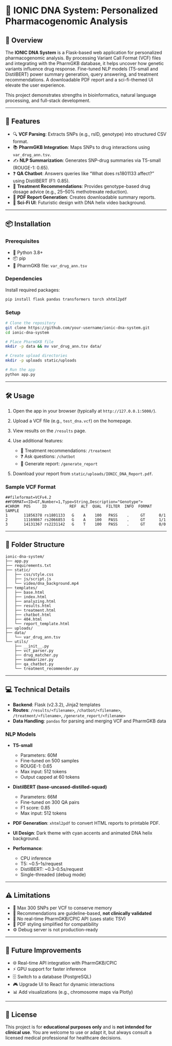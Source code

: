 # 🚀 IONIC DNA System: Personalized Pharmacogenomic Analysis

## 🌟 Overview

The **IONIC DNA System** is a Flask-based web application for personalized pharmacogenomic analysis. By processing Variant Call Format (VCF) files and integrating with the PharmGKB database, it helps uncover how genetic variants influence drug response. Fine-tuned NLP models (T5-small and DistilBERT) power summary generation, query answering, and treatment recommendations. A downloadable PDF report and a sci-fi-themed UI elevate the user experience.

This project demonstrates strengths in bioinformatics, natural language processing, and full-stack development.

---

## 🎯 Features

- 🔍 **VCF Parsing**: Extracts SNPs (e.g., rsID, genotype) into structured CSV format.
- 📚 **PharmGKB Integration**: Maps SNPs to drug interactions using `var_drug_ann.tsv`.
- ✍️ **NLP Summarization**: Generates SNP-drug summaries via T5-small (ROUGE-1: 0.65).
- ❓ **QA Chatbot**: Answers queries like “What does rs1801133 affect?” using DistilBERT (F1: 0.85).
- 💊 **Treatment Recommendations**: Provides genotype-based drug dosage advice (e.g., 25–50% methotrexate reduction).
- 📄 **PDF Report Generation**: Creates downloadable summary reports.
- 🎨 **Sci-Fi UI**: Futuristic design with DNA helix video background.

--- 

## 📦 Installation

### Prerequisites

- 🐍 Python 3.8+
- 📦 pip
- 📂 PharmGKB file: `var_drug_ann.tsv`

### Dependencies

Install required packages:
```bash
pip install flask pandas transformers torch xhtml2pdf
````

### Setup

```bash
# Clone the repository
git clone https://github.com/your-username/ionic-dna-system.git
cd ionic-dna-system

# Place PharmGKB file
mkdir -p data && mv var_drug_ann.tsv data/

# Create upload directories
mkdir -p uploads static/uploads

# Run the app
python app.py
```

---

## 🛠️ Usage

1. Open the app in your browser (typically at `http://127.0.0.1:5000/`).
2. Upload a VCF file (e.g., `test_dna.vcf`) on the homepage.
3. View results on the `/results` page.
4. Use additional features:

   * 💊 Treatment recommendations: `/treatment`
   * ❓ Ask questions: `/chatbot`
   * 📄 Generate report: `/generate_report`
5. Download your report from `static/uploads/IONIC_DNA_Report.pdf`.

### Sample VCF Format

```
##fileformat=VCFv4.2
##FORMAT=<ID=GT,Number=1,Type=String,Description="Genotype">
#CHROM  POS     ID          REF  ALT  QUAL  FILTER  INFO  FORMAT  SAMPLE
1       11856378 rs1801133   G    A    100   PASS    .     GT      0/1
2       11169867 rs2066853   G    A    100   PASS    .     GT      1/1
3       14131367 rs2231142   G    T    100   PASS    .     GT      0/0
```

---

## 📁 Folder Structure

```
ionic-dna-system/
├── app.py
├── requirements.txt
├── static/
│   ├── css/style.css
│   ├── js/script.js
│   └── video/dna_background.mp4
├── templates/
│   ├── base.html
│   ├── index.html
│   ├── analyzing.html
│   ├── results.html
│   ├── treatment.html
│   ├── chatbot.html
│   ├── 404.html
│   └── report_template.html
├── uploads/
├── data/
│   └── var_drug_ann.tsv
└── utils/
    ├── __init__.py
    ├── vcf_parser.py
    ├── drug_matcher.py
    ├── summarizer.py
    ├── qa_chatbot.py
    └── treatment_recommender.py
```

---

## 💻 Technical Details

* **Backend**: Flask (v2.3.2), Jinja2 templates
* **Routes**: `/results/<filename>`, `/chatbot/<filename>`, `/treatment/<filename>`, `/generate_report/<filename>`
* **Data Handling**: `pandas` for parsing and merging VCF and PharmGKB data

### NLP Models

* **T5-small**

  * Parameters: 60M
  * Fine-tuned on 500 samples
  * ROUGE-1: 0.65
  * Max input: 512 tokens
  * Output capped at 60 tokens

* **DistilBERT (base-uncased-distilled-squad)**

  * Parameters: 66M
  * Fine-tuned on 300 QA pairs
  * F1 score: 0.85
  * Max input: 512 tokens

* **PDF Generation**: `xhtml2pdf` to convert HTML reports to printable PDF.

* **UI Design**: Dark theme with cyan accents and animated DNA helix background.

* **Performance**:

  * CPU inference
  * T5: \~0.5–1s/request
  * DistilBERT: \~0.3–0.5s/request
  * Single-threaded (debug mode)

---

## ⚠️ Limitations

* 🔢 Max 300 SNPs per VCF to conserve memory
* 💊 Recommendations are guideline-based, **not clinically validated**
* 📡 No real-time PharmGKB/CPIC API (uses static TSV)
* 📄 PDF styling simplified for compatibility
* ⚙️ Debug server is not production-ready

---

## 🚀 Future Improvements

* 🌐 Real-time API integration with PharmGKB/CPIC
* ⚡ GPU support for faster inference
* 🗄️ Switch to a database (PostgreSQL)
* 🎮 Upgrade UI to React for dynamic interactions
* 📊 Add visualizations (e.g., chromosome maps via Plotly)

---

## 📄 License

This project is for **educational purposes only** and is **not intended for clinical use**. You are welcome to use or adapt it, but always consult a licensed medical professional for healthcare decisions.

```
